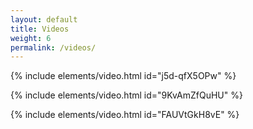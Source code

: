 ```yaml
---
layout: default
title: Videos
weight: 6
permalink: /videos/
---
```


{% include elements/video.html id="j5d-qfX5OPw" %}

{% include elements/video.html id="9KvAmZfQuHU" %}

{% include elements/video.html id="FAUVtGkH8vE" %}